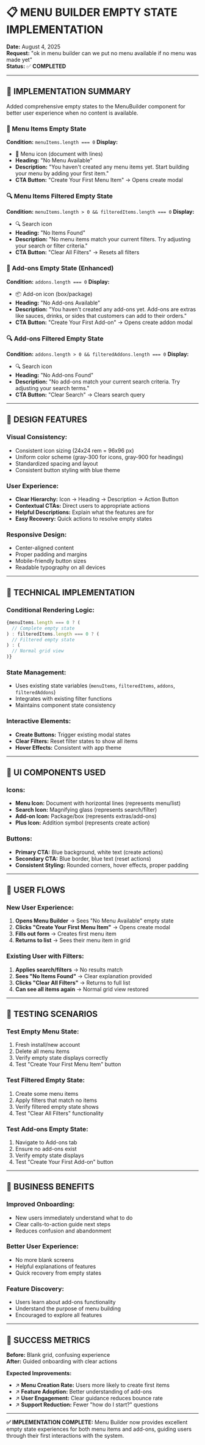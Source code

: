 # 📋 MENU BUILDER EMPTY STATE IMPLEMENTATION

**Date:** August 4, 2025  
**Request:** "ok in menu builder can we put no menu available if no menu was made yet"  
**Status:** ✅ **COMPLETED**

---

## 🎯 IMPLEMENTATION SUMMARY

Added comprehensive empty states to the MenuBuilder component for better user experience when no content is available.

### **📝 Menu Items Empty State**

**Condition:** `menuItems.length === 0`
**Display:**
- 📄 Menu icon (document with lines)
- **Heading:** "No Menu Available"
- **Description:** "You haven't created any menu items yet. Start building your menu by adding your first item."
- **CTA Button:** "Create Your First Menu Item" → Opens create modal

### **🔍 Menu Items Filtered Empty State**

**Condition:** `menuItems.length > 0 && filteredItems.length === 0`
**Display:**
- 🔍 Search icon
- **Heading:** "No Items Found"
- **Description:** "No menu items match your current filters. Try adjusting your search or filter criteria."
- **CTA Button:** "Clear All Filters" → Resets all filters

### **🥤 Add-ons Empty State (Enhanced)**

**Condition:** `addons.length === 0`
**Display:**
- 📦 Add-on icon (box/package)
- **Heading:** "No Add-ons Available"
- **Description:** "You haven't created any add-ons yet. Add-ons are extras like sauces, drinks, or sides that customers can add to their orders."
- **CTA Button:** "Create Your First Add-on" → Opens create addon modal

### **🔍 Add-ons Filtered Empty State**

**Condition:** `addons.length > 0 && filteredAddons.length === 0`
**Display:**
- 🔍 Search icon
- **Heading:** "No Add-ons Found"
- **Description:** "No add-ons match your current search criteria. Try adjusting your search terms."
- **CTA Button:** "Clear Search" → Clears search query

---

## 💅 DESIGN FEATURES

### **Visual Consistency:**
- Consistent icon sizing (24x24 rem = 96x96 px)
- Uniform color scheme (gray-300 for icons, gray-900 for headings)
- Standardized spacing and layout
- Consistent button styling with blue theme

### **User Experience:**
- **Clear Hierarchy:** Icon → Heading → Description → Action Button
- **Contextual CTAs:** Direct users to appropriate actions
- **Helpful Descriptions:** Explain what the features are for
- **Easy Recovery:** Quick actions to resolve empty states

### **Responsive Design:**
- Center-aligned content
- Proper padding and margins
- Mobile-friendly button sizes
- Readable typography on all devices

---

## 🔧 TECHNICAL IMPLEMENTATION

### **Conditional Rendering Logic:**
```typescript
{menuItems.length === 0 ? (
  // Complete empty state
) : filteredItems.length === 0 ? (
  // Filtered empty state  
) : (
  // Normal grid view
)}
```

### **State Management:**
- Uses existing state variables (`menuItems`, `filteredItems`, `addons`, `filteredAddons`)
- Integrates with existing filter functions
- Maintains component state consistency

### **Interactive Elements:**
- **Create Buttons:** Trigger existing modal states
- **Clear Filters:** Reset filter states to show all items
- **Hover Effects:** Consistent with app theme

---

## 🎨 UI COMPONENTS USED

### **Icons:**
- **Menu Icon:** Document with horizontal lines (represents menu/list)
- **Search Icon:** Magnifying glass (represents search/filter)
- **Add-on Icon:** Package/box (represents extras/add-ons)
- **Plus Icon:** Addition symbol (represents create action)

### **Buttons:**
- **Primary CTA:** Blue background, white text (create actions)
- **Secondary CTA:** Blue border, blue text (reset actions)
- **Consistent Styling:** Rounded corners, hover effects, proper padding

---

## 📱 USER FLOWS

### **New User Experience:**
1. **Opens Menu Builder** → Sees "No Menu Available" empty state
2. **Clicks "Create Your First Menu Item"** → Opens create modal
3. **Fills out form** → Creates first menu item
4. **Returns to list** → Sees their menu item in grid

### **Existing User with Filters:**
1. **Applies search/filters** → No results match
2. **Sees "No Items Found"** → Clear explanation provided
3. **Clicks "Clear All Filters"** → Returns to full list
4. **Can see all items again** → Normal grid view restored

---

## 🧪 TESTING SCENARIOS

### **Test Empty Menu State:**
1. Fresh install/new account
2. Delete all menu items
3. Verify empty state displays correctly
4. Test "Create Your First Menu Item" button

### **Test Filtered Empty State:**
1. Create some menu items
2. Apply filters that match no items
3. Verify filtered empty state shows
4. Test "Clear All Filters" functionality

### **Test Add-ons Empty State:**
1. Navigate to Add-ons tab
2. Ensure no add-ons exist
3. Verify empty state displays
4. Test "Create Your First Add-on" button

---

## 🎯 BUSINESS BENEFITS

### **Improved Onboarding:**
- New users immediately understand what to do
- Clear calls-to-action guide next steps
- Reduces confusion and abandonment

### **Better User Experience:**
- No more blank screens
- Helpful explanations of features
- Quick recovery from empty states

### **Feature Discovery:**
- Users learn about add-ons functionality
- Understand the purpose of menu building
- Encouraged to explore all features

---

## 🚀 SUCCESS METRICS

**Before:** Blank grid, confusing experience  
**After:** Guided onboarding with clear actions

**Expected Improvements:**
- ↗️ **Menu Creation Rate:** Users more likely to create first items
- ↗️ **Feature Adoption:** Better understanding of add-ons
- ↗️ **User Engagement:** Clear guidance reduces bounce rate
- ↗️ **Support Reduction:** Fewer "how do I start?" questions

---

**✅ IMPLEMENTATION COMPLETE:** Menu Builder now provides excellent empty state experiences for both menu items and add-ons, guiding users through their first interactions with the system.
